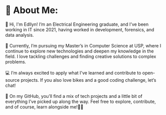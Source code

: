 # 💫 About Me:
👋 Hi, I'm Edllyn! I’m an Electrical Engineering graduate, and I’ve been working in IT since 2021, having worked in development, forensics, and data analysis.<br><br>🚀 Currently, I’m pursuing my Master’s in Computer Science at USP, where I continue to explore new technologies and deepen my knowledge in the field. I love tackling challenges and finding creative solutions to complex problems.<br><br>💻 I’m always excited to apply what I've learned and contribute to open-source projects. If you also love bikes and a good coding challenge, let’s chat!<br><br>🔧 On my GitHub, you’ll find a mix of tech projects and a little bit of everything I’ve picked up along the way. Feel free to explore, contribute, and of course, learn alongside me!🚴‍♀️

<!-- Proudly created with GPRM ( https://gprm.itsvg.in ) -->
